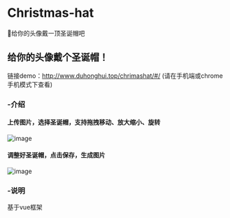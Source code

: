# Christmas-hat
:santa:给你的头像戴一顶圣诞帽吧

## 给你的头像戴个圣诞帽！
链接demo：http://www.duhonghui.top/chrimashat/#/  (请在手机端或chrome手机模式下查看)

### -介绍
#### 上传图片，选择圣诞帽，支持拖拽移动、放大缩小、旋转
![image](http://wx4.sinaimg.cn/mw690/a73bc6a1ly1fnng3ax69ug209m0g8gzh.gif)
#### 调整好圣诞帽，点击保存，生成图片
![image](http://wx3.sinaimg.cn/mw690/a73bc6a1ly1fnnezcryy8g20ao0g8q6w.gif)

### -说明
基于vue框架



